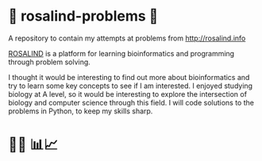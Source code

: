 # :herb: rosalind-problems :hibiscus:

A repository to contain my attempts at problems from http://rosalind.info 

[ROSALIND](http://rosalind.info) is a platform for learning bioinformatics and programming through problem solving.

I thought it would be interesting to find out more about bioinformatics and try to learn some key concepts to see if I am interested. I enjoyed studying biology at A level, so it would be interesting to explore the intersection of biology and computer science through this field. I will code solutions to the problems in Python, to keep my skills sharp.

# :microscope::seedling: :bar_chart::chart_with_upwards_trend:
